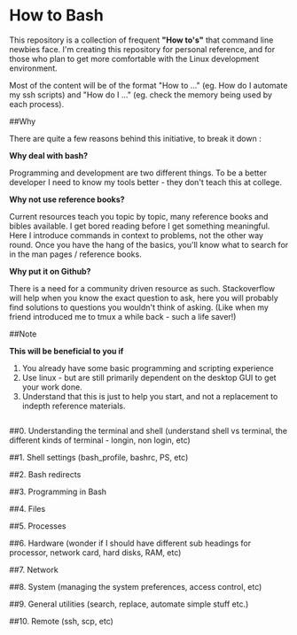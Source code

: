 # How to Bash
This repository is a collection of frequent **"How to's"** that command line newbies face. I'm creating this repository for personal reference, and for those who plan to get more comfortable with the Linux development environment. 

Most of the content will be of the format "How to ..." (eg. How do I automate my ssh scripts) and "How do I ..." (eg. check the memory being used by each process).

##Why

There are quite a few reasons behind this initiative, to break it down :

**Why deal with bash?** 

Programming and development are two different things. To be a better developer I need to know my tools better - they don't teach this at college. 

**Why not use reference books?** 

Current resources teach you topic by topic, many reference books and bibles available. I get bored reading before I get something meaningful. Here I introduce commands in context to problems, not the other way round. Once you have the hang of the basics, you'll know what to search for in the man pages / reference books.

**Why put it on Github?** 

There is a need for a community driven resource as such. Stackoverflow will help when you know the exact question to ask, here you will probably find solutions to questions you wouldn't think of asking. (Like when my friend introduced me to tmux a while back - such a life saver!)

##Note

**This will be beneficial to you if**

1. You already have some basic programming and scripting experience
2. Use linux - but are still primarily dependent on the desktop GUI to get your work done.
3. Understand that this is just to help you start, and not a replacement to indepth reference materials.


```
```

##0. Understanding the terminal and shell
(understand shell vs terminal, the different kinds of terminal - longin, non login, etc)

##1. Shell settings
(bash_profile, bashrc, PS, etc)

##2. Bash redirects

##3. Programming in Bash

##4. Files 

##5. Processes 

##6. Hardware
(wonder if I should have different sub headings for processor, network card, hard disks, RAM, etc)

##7. Network 

##8. System
(managing the system preferences, access control, etc)

##9. General utilities 
(search, replace, automate simple stuff etc.)

##10. Remote
(ssh, scp, etc)
